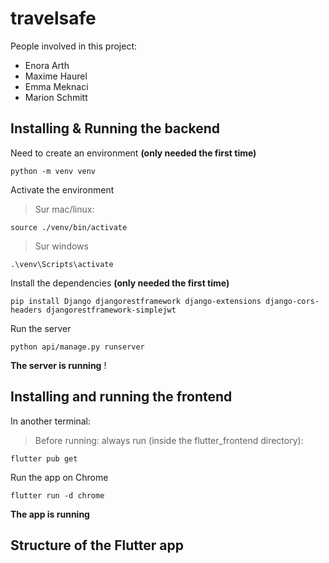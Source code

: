 # travelsafe

People involved in this project:
* Enora Arth
* Maxime Haurel
* Emma Meknaci
* Marion Schmitt

## Installing & Running the backend

Need to create an environment **(only needed the first time)**

```
python -m venv venv
```

Activate the environment 

> Sur mac/linux:
```
source ./venv/bin/activate
```

> Sur windows
```
.\venv\Scripts\activate
```

Install the dependencies **(only needed the first time)**
```
pip install Django djangorestframework django-extensions django-cors-headers djangorestframework-simplejwt
```

Run the server

```
python api/manage.py runserver
```

**The server is running** !

## Installing and running the frontend
In another terminal:
> Before running: always run (inside the flutter_frontend directory):
```
flutter pub get
```

Run the app on Chrome
```
flutter run -d chrome
```

**The app is running**

## Structure of the Flutter app